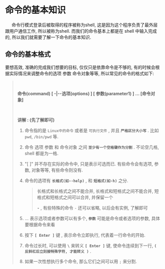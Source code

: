 # 命令的基本知识

     命令行模式登录后被取得的程序被称为shell, 这是因为这个程序负责了最外层跟用户通信工作, 所以被称为shell. 而我们的命令基本上都是在 shell 中输入完成的, 所以我们就需要了解一下命令的基本知识.

## 命令的基本格式

要想高效, 准确的完成我们想要的目标, 仅仅只是依靠命令是不够的, 有的时候会根据实际情况来调整命令的选项 参数 命令对象等等, 所以常见的命令的格式如下:

> <br >
> 
> **命令(command)    \[ -|--选项(options) \]    \[ 参数(parameter1) \]  ...   \[命令对象\]**
> 
> <br >
> 
> **讲解 : (先了解即可)**
> 
> 1. 命令指的是 `Linux中的命令` 或者是 `可执行文件` ,  并且 **`严格区分大小写`** .   比如 `pwd`,  `/bin/pwd` 等.
> 
> 2. 命令  选项  参数 和 命令对象  之间 **`至少有一个空格键作为分割`** . 不论空几格, shell 都是为一格.
> 
> 3. "\[ \]" 并不存在实际的命令中, 只是表示可选而已. 有些命令会有选项, 参数, 对象等等, 有些命令则没有.
> 
> 4. 命令的选项有 **`长格式(如--help)`** , 和 **`短格式(如-h)`** 之分.
>    
>    > 长格式和长格式之间不能合并, 长格式和短格式之间不能合并, 短格式和短格式之间可以合并, 并保留一个 
>    > 
>    > **`-`** ,  有些特殊的命令 `-`  还可以省略, 以后会有实例, 了解即可
> 
> 5. ...  表示选项或者参数可以有多个, **`参数`** 可能是命令或者选项的参数, 具体要根据命令来看
> 
> 6. 按下 **`[ Enter ]`**  键 , 表示命令立即执行, 代表着一行命令的开始.
> 
> 7. 命令过长时, 可以使用 **` \ `**  来转义 **`[ Enter ]`** 键,  使命令连续到下一行, **`( 反斜杠后立刻接特殊字符, 才能转义 )`** .
> 
> 8. 如果一次性想执行多个命令, 那么它们之间可以用 `;`  来分割.
